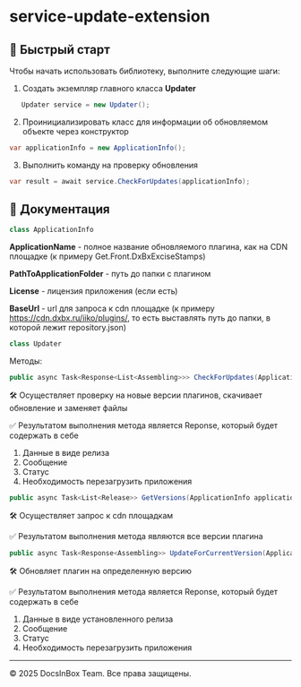 # service-update-extension

## 🚀 Быстрый старт

Чтобы начать использовать библиотеку, выполните следующие шаги:

1. Создать экземпляр главного класса **Updater** 
```csharp
   Updater service = new Updater();
```
2. Проинициализировать класс для информации об обновляемом объекте через конструктор
```csharp
var applicationInfo = new ApplicationInfo();
```
3. Выполнить команду на проверку обновления 
```csharp
var result = await service.CheckForUpdates(applicationInfo);
```

## 📄 Документация

```csharp
class ApplicationInfo
```
**ApplicationName** - полное название обновляемого плагина, как на CDN площадке (к примеру Get.Front.DxBxExciseStamps)

**PathToApplicationFolder** - путь до папки с плагином

**License** - лицензия приложения (если есть)

**BaseUrl** - url для запроса к cdn площадке (к примеру https://cdn.dxbx.ru/iiko/plugins/, то есть выставлять путь до папки, в которой лежит repository.json)

```csharp
class Updater
```
Методы:
   ```csharp
   public async Task<Response<List<Assembling>>> CheckForUpdates(ApplicationInfo applicationInfo)
   ```
🛠️ Осуществляет проверку на новые версии плагинов, скачивает обновление и заменяет файлы

✅ Результатом выполнения метода является Reponse, который будет содержать в себе 
   1. Данные в виде релиза
   2. Сообщение
   3. Статус
   4. Необходимость перезагрузить приложения
   ```csharp
   public async Task<List<Release>> GetVersions(ApplicationInfo applicationInfo, string endPoint)
   ```
🛠️ Осуществляет запрос к cdn площадкам

✅ Результатом выполнения метода являются все версии плагина
   ```csharp
   public async Task<Response<Assembling>> UpdateForCurrentVersion(ApplicationInfo applicationInfo, Version version)
   ```
🛠️ Обновляет плагин на определенную версию

✅ Результатом выполнения метода является Reponse, который будет содержать в себе 
   1. Данные в виде установленного релиза
   2. Сообщение
   3. Статус
   4. Необходимость перезагрузить приложения
---

© 2025 DocsInBox Team. Все права защищены.
